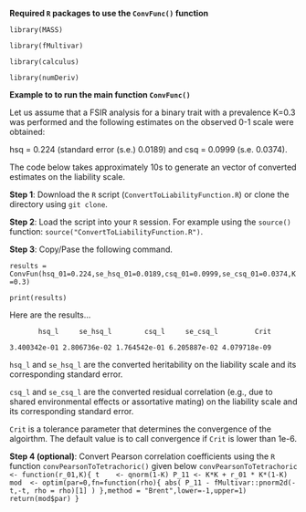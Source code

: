 **Required `R` packages to use the `ConvFunc()` function**

`library(MASS)`

`library(fMultivar)`

`library(calculus)`

`library(numDeriv)`

**Example to to run the main function `ConvFunc()`**

Let us assume that a FSIR analysis for a binary trait with a prevalence K=0.3 was performed and the following estimates on the observed 0-1 scale were obtained: 

hsq = 0.224 (standard error (s.e.) 0.0189) and csq = 0.0999 (s.e. 0.0374).

The code below takes approximately 10s to generate an vector of converted estimates on the liability scale.


**Step 1**: Download the `R` script (`ConvertToLiabilityFunction.R`) or clone the directory using `git clone`.

**Step 2**: Load the script into your `R` session. For example using the `source()` function: `source("ConvertToLiabilityFunction.R")`.

**Step 3**: Copy/Pase the following command.

`results = ConvFun(hsq_01=0.224,se_hsq_01=0.0189,csq_01=0.0999,se_csq_01=0.0374,K=0.3)`

`print(results)`

Here are the results...

`       hsq_l     se_hsq_l        csq_l     se_csq_l         Crit` 

`3.400342e-01 2.806736e-02 1.764542e-01 6.205887e-02 4.079718e-09 `

`hsq_l` and `se_hsq_l` are the converted heritability on the liability scale and its corresponding standard error. 

`csq_l` and `se_csq_l` are the converted residual correlation (e.g., due to shared environmental effects or assortative mating) on the liability scale and its corresponding standard error. 

`Crit` is a tolerance parameter that determines the convergence of the algoirthm. The default value is to call convergence if `Crit` is lower than 1e-6.

**Step 4 (optional)**: Convert Pearson correlation coefficients using the `R` function `convPearsonToTetrachoric()` given below
`
convPearsonToTetrachoric <- function(r_01,K){
  t    <- qnorm(1-K)
  P_11 <- K*K + r_01 * K*(1-K)
  mod  <- optim(par=0,fn=function(rho){
    abs( P_11 - fMultivar::pnorm2d(-t,-t, rho = rho)[1] )
  },method = "Brent",lower=-1,upper=1)
  return(mod$par)
}
`

